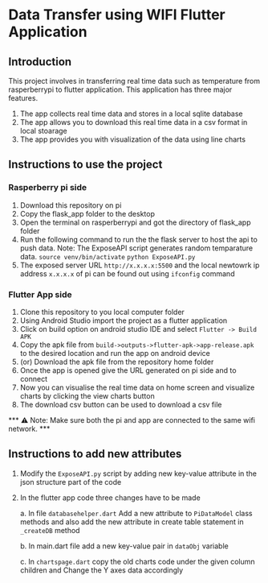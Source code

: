 # Data Transfer using WIFI Flutter Application

## Introduction

This project involves in transferring real time data such as temperature from rasperberrypi to flutter application. This application has three major features.
1. The app collects real time data and stores in a local sqlite database
2. The app allows you to download this real time data in a csv format in local stoarage
3. The app provides you with visualization of the data using line charts

## Instructions to use the project


### Rasperberry pi side

1. Download this repository on pi
2. Copy the flask_app folder to the desktop
3. Open the terminal on rasperberrypi and got the directory of flask_app folder
4. Run the following command to run the the flask server to host the api to push data.
   Note: The ExposeAPI script generates random temparature data.
   ``` source venv/bin/activate ```
   ``` python ExposeAPI.py  ```
5. The exposed server URL ``` http://x.x.x.x:5500 ``` and the local newtowrk ip address ```x.x.x.x``` of pi can be found out using ``` ifconfig ``` command
   

### Flutter App side

1. Clone this repository to you local computer folder
2. Using Android Studio import the project as a flutter application
3. Click on build option on android studio IDE and select ```Flutter -> Build APK```
4. Copy the apk file from ```build->outputs->flutter-apk->app-release.apk``` to the desired location and run the app on android device
5. (or) Download the apk file from the repository home folder
6. Once the app is opened give the URL generated on pi side and to connect
7. Now you can visualise the real time data on home screen and visualize charts by clicking the view charts button
8. The download csv button can be used to download a csv file

*** ⚠️ Note: Make sure both the pi and app are connected to the same wifi network.  ***

## Instructions to add new attributes

1. Modify the ```ExposeAPI.py```  script by adding new key-value attribute in the json structure part of the code
2. In the flutter app code three changes have to be made

   a. In file ```databasehelper.dart``` Add a new attribute to ```PiDataModel``` class methods and also add the new attribute in  create table statement in ```_createDB``` method
   
   b. In main.dart file add a new key-value pair in ```dataObj```  variable
   
   c. In ```chartspage.dart``` copy the old charts code under the given column children and Change the Y axes data accordingly

